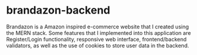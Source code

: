 <h1>brandazon-backend</h1>
<p>Brandazon is a Amazon inspired e-commerce website that I created using the MERN stack. Some features that I implemented into this application are Register/Login functionality, responsive web interface, frontend/backend validators, as well as the use of cookies to store user data in the backend.</p>
